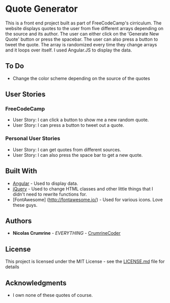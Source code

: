 # Quote Generator

This is a front end project built as part of FreeCodeCamp's cirriculum. The website displays quotes to the user from five different arrays depending on the source and its author. The user can either click on the 'Generate New Quote' button or press the spacebar. The user can also press a button to tweet the quote. The array is randomized every time they change arrays and it loops over itself. I used Angular.JS to display the data. 

## To Do 

* Change the color scheme depending on the source of the quotes

## User Stories

### FreeCodeCamp

* User Story: I can click a button to show me a new random quote.
* User Story: I can press a button to tweet out a quote.

### Personal User Stories

* User Story: I can get quotes from different sources.
* User Story: I can also press the space bar to get a new quote.

## Built With

* [Angular](https://angularjs.org/) - Used to display data.
* [jQuery](https://jquery.com/) - Used to change HTML classes and other little things that I didn't need to rewrite functions for. 
* [FontAwesome] (http://fontawesome.io/) - Used for various icons. Love these guys. 

##  Authors

* **Nicolas Crumrine** - *EVERYTHING* - [CrumrineCoder](https://github.com/CrumrineCoder)

## License

This project is licensed under the MIT License - see the [LICENSE.md](LICENSE.md) file for details

## Acknowledgments

* I own none of these quotes of course. 
